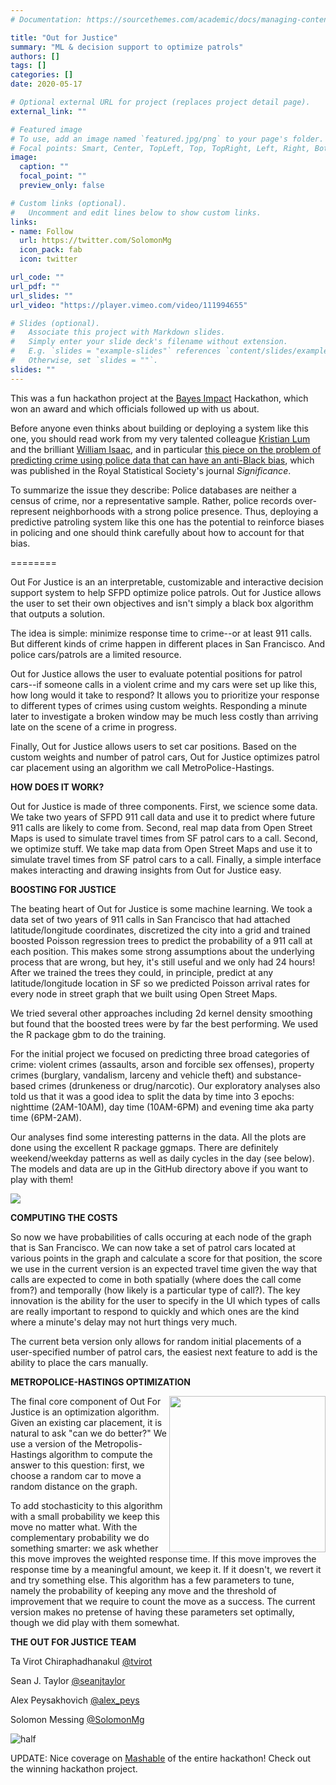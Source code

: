 ```yaml
---
# Documentation: https://sourcethemes.com/academic/docs/managing-content/

title: "Out for Justice"
summary: "ML & decision support to optimize patrols"
authors: []
tags: []
categories: []
date: 2020-05-17

# Optional external URL for project (replaces project detail page).
external_link: ""

# Featured image
# To use, add an image named `featured.jpg/png` to your page's folder.
# Focal points: Smart, Center, TopLeft, Top, TopRight, Left, Right, BottomLeft, Bottom, BottomRight.
image:
  caption: ""
  focal_point: ""
  preview_only: false

# Custom links (optional).
#   Uncomment and edit lines below to show custom links.
links:
- name: Follow
  url: https://twitter.com/SolomonMg
  icon_pack: fab
  icon: twitter

url_code: ""
url_pdf: ""
url_slides: ""
url_video: "https://player.vimeo.com/video/111994655"

# Slides (optional).
#   Associate this project with Markdown slides.
#   Simply enter your slide deck's filename without extension.
#   E.g. `slides = "example-slides"` references `content/slides/example-slides.md`.
#   Otherwise, set `slides = ""`.
slides: ""
---
```



<!-- <iframe src="https://player.vimeo.com/video/111994655" width="640" height="330" frameborder="0" allowfullscreen></iframe> -->

This was a fun hackathon project at the [Bayes Impact](http://www.bayesimpact.org/) Hackathon, which won an award and which officials followed up with us about. 

Before anyone even thinks about building or deploying a system like this one, you should read work from my very talented colleague [Kristian Lum](https://highlights.cis.upenn.edu/welcome-kristian-lum/) and the brilliant [William Isaac](https://wsisaac.com/), and in particular [this piece on the problem of predicting crime using police data that can have an anti-Black bias](https://rss.onlinelibrary.wiley.com/doi/full/10.1111/j.1740-9713.2016.00960.x), which was published in the Royal Statistical Society's journal *Significance*.

To summarize the issue they describe: Police databases are neither a census of crime, nor a representative sample. Rather, police records over-represent neighborhoods with a strong police presence. Thus, deploying a predictive patroling system like this one has the potential to reinforce biases in policing and one should think carefully about how to account for that bias. 


========


Out For Justice is an an interpretable, customizable and interactive decision support system to help SFPD optimize police patrols. Out for Justice allows the user to set their own objectives and isn't simply a black box algorithm that outputs a solution.

The idea is simple: minimize response time to crime--or at least 911 calls. But different kinds of crime happen in different places in San Francisco. And police cars/patrols are a limited resource. 

Out for Justice allows the user to evaluate potential positions for patrol cars--if someone calls in a violent crime and my cars were set up like this, how long would it take to respond? It allows you to prioritize your response to different types of crimes using custom weights. Responding a minute later to investigate a broken window may be much less costly than arriving late on the scene of a crime in progress.

Finally, Out for Justice allows users to set car positions. Based on the custom weights and number of patrol cars, Out for Justice optimizes patrol car placement using an algorithm we call MetroPolice-Hastings. 

**HOW DOES IT WORK?**

Out for Justice is made of three components. First, we science some data. We take two years of SFPD 911 call data and use it to predict where future 911 calls are likely to come from. Second, real map data from Open Street Maps is used to simulate travel times from SF patrol cars to a call. Second, we optimize stuff. We take map data from Open Street Maps and use it to simulate travel times from SF patrol cars to a call. Finally, a simple interface makes interacting and drawing insights from Out for Justice easy.

**BOOSTING FOR JUSTICE**

The beating heart of Out for Justice is some machine learning. We took a data set of two years of 911 calls in San Francisco that had attached latitude/longitude coordinates, discretized the city into a grid and trained boosted Poisson regression trees to predict the probability of a 911 call at each position. This makes some strong assumptions about the underlying process that are wrong, but hey, it's still useful and we only had 24 hours! After we trained the trees they could, in principle, predict at any latitude/longitude location in SF so we predicted Poisson arrival rates for every node in street graph that we built using Open Street Maps.

We tried several other approaches including 2d kernel density smoothing but found that the boosted trees were by far the best performing. We used the R package gbm to do the training.

For the initial project we focused on predicting three broad categories of crime: violent crimes (assaults, arson and forcible sex offenses), property crimes (burglary, vandalism, larceny and vehicle theft) and substance-based crimes (drunkeness or drug/narcotic). Our exploratory analyses also told us that it was a good idea to split the data by time into 3 epochs: nighttime (2AM-10AM), day time (10AM-6PM) and evening time aka party time (6PM-2AM).

Our analyses find some interesting patterns in the data. All the plots are done using the excellent R package ggmaps. There are definitely weekend/weekday patterns as well as daily cycles in the day (see below). The models and data are up in the GitHub directory above if you want to play with them!

![](/img/predcrimes.jpg)

**COMPUTING THE COSTS**

So now we have probabilities of calls occuring at each node of the graph that is San Francisco. We can now take a set of patrol cars located at various points in the graph and calculate a score for that position, the score we use in the current version is an expected travel time given the way that calls are expected to come in both spatially (where does the call come from?) and temporally (how likely is a particular type of call?). The key innovation is the ability for the user to specify in the UI which types of calls are really important to respond to quickly and which ones are the kind where a minute's delay may not hurt things very much.

The current beta version only allows for random initial placements of a user-specified number of patrol cars, the easiest next feature to add is the ability to place the cars manually.


**METROPOLICE-HASTINGS OPTIMIZATION**

<img style="float: right;" src="/img/napkin.jpg" width="250">
The final core component of Out For Justice is an optimization algorithm. Given an existing car placement, it is natural to ask "can we do better?" We use a version of the Metropolis-Hastings algorithm to compute the answer to this question: first, we choose a random car to move a random distance on the graph. 


To add stochasticity to this algorithm with a small probability we keep this move no matter what. With the complementary probability we do something smarter: we ask whether this move improves the weighted response time. If this move improves the response time by a meaningful amount, we keep it. If it doesn't, we revert it and try something else. This algorithm has a few parameters to tune, namely the probability of keeping any move and the threshold of improvement that we require to count the move as a success. The current version makes no pretense of having these parameters set optimally, though we did play with them somewhat.


**THE OUT FOR JUSTICE TEAM**

Ta Virot Chiraphadhanakul [@tvirot](https://twitter.com/tvirot)

Sean J. Taylor [@seanjtaylor](https://twitter.com/seanjtaylor)

Alex Peysakhovich [@alex_peys](https://twitter.com/alex_peys)

Solomon Messing [@SolomonMg](https://twitter.com/SolomonMg)

![half](/img/Hackathon_team.jpg)


UPDATE: Nice coverage on [Mashable](https://mashable.com/2014/11/17/data-hackathon/#EHDv8ugj7aqN) of the entire hackathon! Check out the winning hackathon project.
